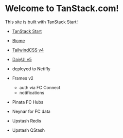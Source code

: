 # Welcome to TanStack.com!

This site is built with TanStack Start!

- [TanStack Start](https://tanstack.com/start)
- [Biome](https://biomejs.dev)
- [TailwindCSS v4](https://tailwindcss.com)
- [DaiyUI v5](https://daisyui.com)
- deployed to Netifly

- Frames v2
    - auth via FC Connect
    - notifications


- Pinata FC Hubs
- Neynar for FC data
- Upstash Redis
- Upstash QStash
